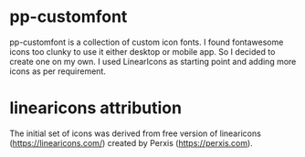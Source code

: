 # pp-customfont

pp-customfont is a collection of custom icon fonts. I found fontawesome icons too clunky to use it either desktop or mobile app. So I decided to create one on my own. I used LinearIcons as starting point and adding more icons as per requirement.



# linearicons attribution

The initial set of icons was derived from free version of linearicons (https://linearicons.com/) created by Perxis (https://perxis.com).
